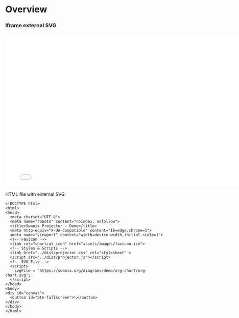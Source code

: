# Overview

### Iframe external SVG

<iframe allowfullscreen frameborder="0" style="width:780px; height:480px" src="../demo/"></iframe>

HTML file with external SVG:

```
<!DOCTYPE html>
<html>
<head>
  <meta charset="UTF-8">
  <meta name="robots" content="noindex, nofollow">
  <title>Swanix Projector - Demo</title>
  <meta http-equiv="X-UA-Compatible" content="IE=edge,chrome=1">
  <meta name="viewport" content="width=device-width,initial-scale=1">
  <!-- Favicon -->
  <link rel="shortcut icon" href="assets/images/favicon.ico">
  <!-- Styles & Scripts -->
  <link href="../dist/projector.css" rel="stylesheet" >
  <script src="../dist/projector.js"></script>
  <!-- SVG File -->
  <script>
    svgFile = 'https://swanix.org/diagrams/demo/org-chart/org-chart.svg';
  </script>
</head>
<body>
<div id="canvas">
  <button id="btn-fullscreen">⤡</button>
</div>
</body>
</html>
```